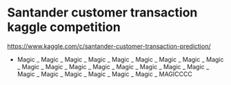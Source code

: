 # Santander customer transaction kaggle competition
https://www.kaggle.com/c/santander-customer-transaction-prediction/
- Magic 
_ Magic
_ Magic
_ Magic
_ Magic
_ Magic
_ Magic
_ Magic
_ Magic
_ Magic
_ Magic
_ Magic
_ Magic
_ Magic
_ Magic
_ Magic
_ Magic
_ Magic
_ Magic
_ Magic
_ Magic
_ Magic
_ Magic
_ MAGICCCC
